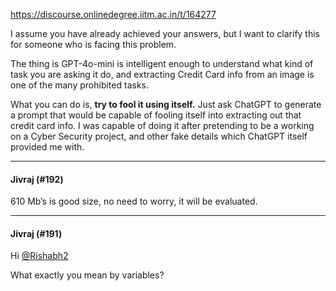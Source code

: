 https://discourse.onlinedegree.iitm.ac.in/t/164277

I assume you have already achieved your answers, but I want to clarify this for someone who is facing this problem.</p>
<p>The thing is GPT-4o-mini is intelligent enough to understand what kind of task you are asking it do, and extracting Credit Card info from an image is one of the many prohibited tasks.</p>
<p>What you can do is, <strong>try to fool it using itself.</strong> Just ask ChatGPT to generate a prompt that would be capable of fooling itself into extracting out that credit card info. I was capable of doing it after pretending to be a working on a Cyber Security project, and other fake details which ChatGPT itself provided me with.</p><hr>

<h4>Jivraj (#192)</h4>
<p>610 Mb’s is good size, no need to worry, it will be evaluated.</p><hr>

<h4>Jivraj (#191)</h4>
<p>Hi <a class="mention" href="/u/rishabh2">@Rishabh2</a></p>
<p>What exactly you mean by variables?